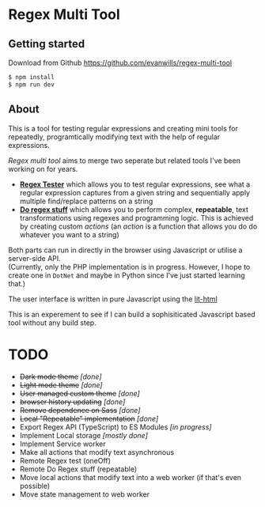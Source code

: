 # Regex Multi Tool

## Getting started

Download from Github https://github.com/evanwills/regex-multi-tool

```sh
$ npm install
$ npm run dev
```

## About

This is a tool for testing regular expressions and creating mini tools for repeatedly, programtically modifying text with the help of regular expressions.

*Regex multi tool* aims to merge two seperate but related tools I've been working on for years.

* __[Regex Tester](README-oneOff.md)__ which allows you to test regular expressions, see what a regular expression captures from a given string and sequentially apply multiple find/replace patterns on a string
* __[Do regex stuff](README-repeatable.md)__ which allows you to perform complex, __repeatable__, text transformations using regexes and programming logic. This is achieved by creating custom *actions* (an *action* is a function that allows you do do whatever you want to a string)

Both parts can run in directly in the browser using Javascript or utilise a server-side API. <br />
(Currently, only the PHP implementation is in progress. However, I hope to create one in `DotNet` and maybe in Python since I've just started learning that.)

The user interface is written in pure Javascript using the [lit-html](https://lit-html.polymer-project.org/)

This is an experement to see if I can build a sophisiticated Javascript based tool without any build step.

# TODO

* ~~Dark mode theme~~ _[done]_
* ~~Light mode theme~~ _[done]_
* ~~User managed custom theme~~ _[done]_
* ~~browser history updating~~ _[done]_
* ~~Remove dependence on Sass~~ _[done]_
* ~~Local "Repeatable" implementation~~ _[done]_
* Export Regex API (TypeScript) to ES Modules _[in progress]_
* Implement Local storage _[mostly done]_
* Implement Service worker
* Make all actions that modify text asynchronous
* Remote Regex test (oneOff)
* Remote Do Regex stuff (repeatable)
* Move local actions that modify text into a web worker (if that's even possible)
* Move state management to web worker
